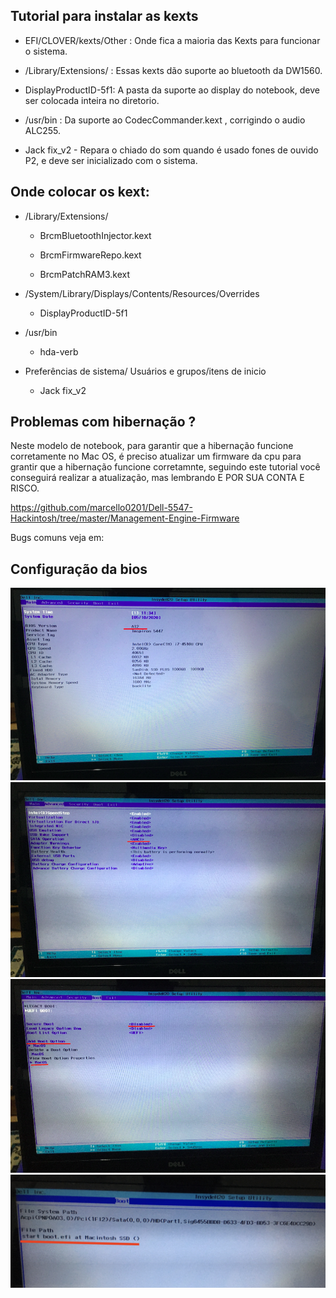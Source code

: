 ## Tutorial para instalar as kexts

- EFI/CLOVER/kexts/Other : Onde fica a maioria das Kexts para funcionar o sistema.

- /Library/Extensions/ : Essas kexts dão suporte ao bluetooth da DW1560.
-  DisplayProductID-5f1: A pasta da suporte ao display do notebook, deve ser colocada inteira no diretorio. 
- /usr/bin : Da suporte ao CodecCommander.kext , corrigindo o audio ALC255. 
- Jack fix_v2 - Repara o chiado do som quando é usado fones de ouvido P2, e deve ser inicializado com o sistema.

## Onde colocar os kext:
- /Library/Extensions/

    * BrcmBluetoothInjector.kext

    * BrcmFirmwareRepo.kext

    * BrcmPatchRAM3.kext

- /System/Library/Displays/Contents/Resources/Overrides 

    * DisplayProductID-5f1

- /usr/bin

    * hda-verb

- Preferências de sistema/ Usuários e grupos/itens de inicio 

    * Jack fix_v2
    
## Problemas com hibernação ?

Neste modelo de notebook, para garantir que a hibernação funcione corretamente no Mac OS, é preciso atualizar um firmware da cpu para grantir que a hibernação funcione corretamnte, seguindo este tutorial você conseguirá realizar a atualização, mas lembrando E POR SUA CONTA E RISCO.

https://github.com/marcello0201/Dell-5547-Hackintosh/tree/master/Management-Engine-Firmware

Bugs comuns veja em: 

## Configuração da bios

![Screenshot](https://github.com/marcello0201/Dell-5447-Hackintosh-Catalina-10.15.5/blob/master/Bios%20setings/1.png)
![Screenshot](https://github.com/marcello0201/Dell-5447-Hackintosh-Catalina-10.15.5/blob/master/Bios%20setings/2.png)
![Screenshot](https://github.com/marcello0201/Dell-5447-Hackintosh-Catalina-10.15.5/blob/master/Bios%20setings/3.png)
![Screenshot](https://github.com/marcello0201/Dell-5447-Hackintosh-Catalina-10.15.5/blob/master/Bios%20setings/4.jpg)
